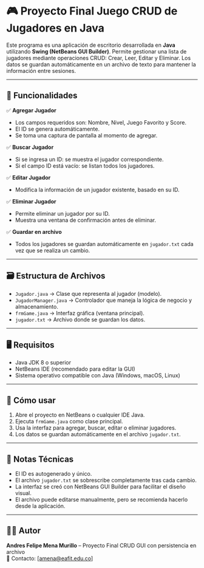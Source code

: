 # 🎮 Proyecto Final Juego CRUD de Jugadores en Java

Este programa es una aplicación de escritorio desarrollada en **Java** utilizando **Swing (NetBeans GUI Builder)**. Permite gestionar una lista de jugadores mediante operaciones CRUD: Crear, Leer, Editar y Eliminar. Los datos se guardan automáticamente en un archivo de texto para mantener la información entre sesiones.

---

## 🧩 Funcionalidades

✅ **Agregar Jugador**
- Los campos requeridos son: Nombre, Nivel, Juego Favorito y Score.
- El ID se genera automáticamente.
- Se toma una captura de pantalla al momento de agregar.

✅ **Buscar Jugador**
- Si se ingresa un ID: se muestra el jugador correspondiente.
- Si el campo ID está vacío: se listan todos los jugadores.

✅ **Editar Jugador**
- Modifica la información de un jugador existente, basado en su ID.

✅ **Eliminar Jugador**
- Permite eliminar un jugador por su ID.
- Muestra una ventana de confirmación antes de eliminar.

✅ **Guardar en archivo**
- Todos los jugadores se guardan automáticamente en `jugador.txt` cada vez que se realiza un cambio.

---

## 🗃️ Estructura de Archivos

- `Jugador.java` → Clase que representa al jugador (modelo).
- `JugadorManager.java` → Controlador que maneja la lógica de negocio y almacenamiento.
- `frmGame.java` → Interfaz gráfica (ventana principal).
- `jugador.txt` → Archivo donde se guardan los datos.

---

## 🖥️ Requisitos

- Java JDK 8 o superior
- NetBeans IDE (recomendado para editar la GUI)
- Sistema operativo compatible con Java (Windows, macOS, Linux)

---

## 🚀 Cómo usar

1. Abre el proyecto en NetBeans o cualquier IDE Java.
2. Ejecuta `frmGame.java` como clase principal.
3. Usa la interfaz para agregar, buscar, editar o eliminar jugadores.
4. Los datos se guardan automáticamente en el archivo `jugador.txt`.

---

## 🧠 Notas Técnicas

- El ID es autogenerado y único.
- El archivo `jugador.txt` se sobrescribe completamente tras cada cambio.
- La interfaz se creó con NetBeans GUI Builder para facilitar el diseño visual.
- El archivo puede editarse manualmente, pero se recomienda hacerlo desde la aplicación.

---

## 👨‍💻 Autor

**Andres Felipe Mena Murillo** – Proyecto Final CRUD GUI con persistencia en archivo  
📧 Contacto: [amena@eafit.edu.co]

